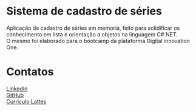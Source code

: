 # Sistema de cadastro de séries
Aplicação de cadastro de séries em memoria, feito para solidificar os conhecimento em lista e orientação a objetos na linguagem C#.NET.  
O mesmo foi elaborado para o bootcamp da plataforma Digital innovation One.

# Contatos
<a href="https://www.linkedin.com/in/emmanuel-cosme-martins-bento-3963bb1b9/" > LinkedIn </a> <br>
<a href="https://github.com/EmmanuelMartins21" > GitHub </a> <br>
<a href="lattes.cnpq.br/4384752864169412" > Curriculo Lattes </a> <br>
